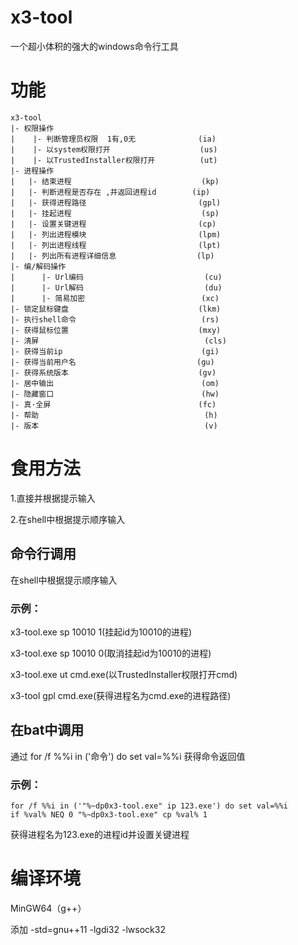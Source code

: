 # x3-tool
一个超小体积的强大的windows命令行工具
# 功能
    x3-tool
    |- 权限操作
    |    |- 判断管理员权限  1有,0无              (ia)
    |    |- 以system权限打开                    (us)
    |    |- 以TrustedInstaller权限打开          (ut)
    |- 进程操作
    |   |- 结束进程                             (kp)
    |   |- 判断进程是否存在 ,并返回进程id        (ip)
    |   |- 获得进程路径                         (gpl)
    |   |- 挂起进程                             (sp)
    |   |- 设置关键进程                         (cp)
    |   |- 列出进程模块                         (lpm)
    |   |- 列出进程线程                         (lpt)
    |   |- 列出所有进程详细信息                  (lp)
    |- 编/解码操作
    |      |- Url编码                           (cu)
    |      |- Url解码                           (du)
    |      |- 简易加密                          (xc)
    |- 锁定鼠标键盘                             (lkm)
    |- 执行shell命令                            (rs)
    |- 获得鼠标位置                             (mxy)
    |- 清屏                                     (cls)
    |- 获得当前ip                               (gi)
    |- 获得当前用户名                           (gu)
    |- 获得系统版本                             (gv)
    |- 居中输出                                 (om)
    |- 隐藏窗口                                 (hw)
    |- 真·全屏                                 (fc)
    |- 帮助                                     (h)
    |- 版本                                     (v)
# 食用方法
1.直接并根据提示输入

2.在shell中根据提示顺序输入

## 命令行调用

在shell中根据提示顺序输入

### 示例：
x3-tool.exe sp 10010 1(挂起id为10010的进程)

x3-tool.exe sp 10010 0(取消挂起id为10010的进程)

x3-tool.exe ut cmd.exe(以TrustedInstaller权限打开cmd)

x3-tool gpl cmd.exe(获得进程名为cmd.exe的进程路径)

## 在bat中调用

通过
    for /f %%i in ('命令') do set val=%%i 
获得命令返回值

### 示例：
    for /f %%i in ('"%~dp0x3-tool.exe" ip 123.exe') do set val=%%i 
    if %val% NEQ 0 "%~dp0x3-tool.exe" cp %val% 1
获得进程名为123.exe的进程id并设置关键进程
# 编译环境
MinGW64（g++）

添加 -std=gnu++11 -lgdi32 -lwsock32
